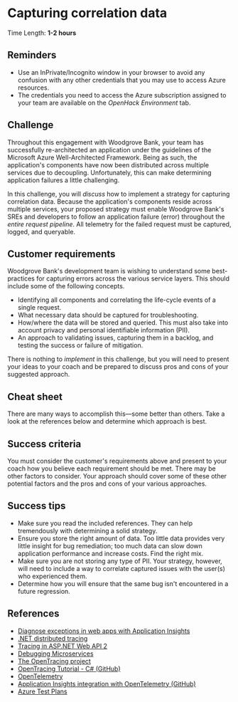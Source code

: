 # Capturing correlation data

Time Length: **1-2 hours**

## Reminders

* Use an InPrivate/Incognito window in your browser to avoid any confusion with any other credentials that you may use to access Azure resources.
* The credentials you need to access the Azure subscription assigned to your team are available on the _OpenHack Environment_ tab.

## Challenge

Throughout this engagement with Woodgrove Bank, your team has successfully re-architected an application under the guidelines of the Microsoft Azure Well-Architected Framework. Being as such, the application's components have now been distributed across multiple services due to decoupling. Unfortunately, this can make determining application failures a little challenging.

In this challenge, you will _discuss_ how to implement a strategy for capturing correlation data. Because the application's components reside across multiple services, your proposed strategy must enable Woodgrove Bank's SREs and developers to follow an application failure (error) throughout the _entire request pipeline_. All telemetry for the failed request must be captured, logged, and queryable.

## Customer requirements

Woodgrove Bank's development team is wishing to understand some best-practices for capturing errors across the various service layers. This should include some of the following concepts.

* Identifying all components and correlating the life-cycle events of a single request.
* What necessary data should be captured for troubleshooting.
* How/where the data will be stored and queried. This must also take into account privacy and personal identifiable information (PII).
* An approach to validating issues, capturing them in a backlog, and testing the success or failure of mitigation.

There is nothing to _implement_ in this challenge, but you will need to present your ideas to your coach and be prepared to discuss pros and cons of your suggested approach.

## Cheat sheet

There are many ways to accomplish this&mdash;some better than others. Take a look at the references below and determine which approach is best.

## Success criteria

You must consider the customer's requirements above and present to your coach how you believe each requirement should be met. There may be other factors to consider. Your approach should cover some of these other potential factors and the pros and cons of your various approaches.

## Success tips

* Make sure you read the included references. They can help tremendously with determining a solid strategy.
* Ensure you store the right amount of data. Too little data provides very little insight for bug remediation; too much data can slow down application performance and increase costs. Find the right mix.
* Make sure you are not storing any type of PII. Your strategy, however, will need to include a way to correlate captured issues with the user(s) who experienced them.
* Determine how you will ensure that the same bug isn't encountered in a future regression.

## References

* <a href="https://docs.microsoft.com/azure/azure-monitor/app/asp-net-exceptions" target="_blank">Diagnose exceptions in web apps with Application Insights</a>
* <a href="https://docs.microsoft.com/en-us/dotnet/core/diagnostics/distributed-tracing" target="_blank">.NET distributed tracing</a>
* <a href="https://docs.microsoft.com/aspnet/web-api/overview/testing-and-debugging/tracing-in-aspnet-web-api" target="_blank">Tracing in ASP.NET Web API 2</a>
* <a href="https://medium.com/@scokmen/debugging-microservices-part-ii-the-correlation-identifier-552f9016afcd" target="_blank">Debugging Microservices</a>
* <a href="https://opentracing.io/" target="_blank">The OpenTracing project</a>
* <a href="https://github.com/yurishkuro/opentracing-tutorial/tree/master/csharp" target="_blank">OpenTracing Tutorial - C# (GitHub)</a>
* <a href="https://opentelemetry.io/" target="_blank">OpenTelemetry</a>
* <a href="https://github.com/Azure-Samples/application-insights-aspnet-sample-opentelemetry" target="_blank">Application Insights integration with OpenTelemetry (GitHub)</a>
* <a href="https://docs.microsoft.com/azure/devops/test/?view=azure-devops" target="_blank">Azure Test Plans</a>

